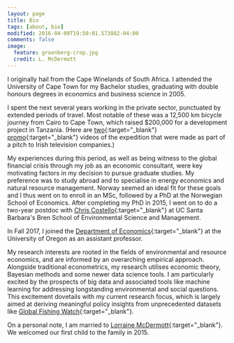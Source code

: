 ```yaml
---
layout: page
title: Bio
tags: [about, bio]
modified: 2016-04-09T19:50:01.573882-04:00
comments: false
image:
  feature: groenberg-crop.jpg
  credit: L. McDermott
---
```


I originally hail from the Cape Winelands of South Africa. I attended the University of Cape Town for my Bachelor studies, graduating with double honours degrees in economics and business science in 2005.

I spent the next several years working in the private sector, punctuated by extended periods of travel. Most notable of these was a 12,500 km bicycle journey from Cairo to Cape Town, which raised $200,000 for a development project in Tanzania. (Here are [two](http://www.youtube.com/watch?v=BOFWtnCMnJw){:target="_blank"} [promo](http://www.youtube.com/watch?v=fL4JsEH_CJU){:target="_blank"} videos of the expedition that were made as part of a pitch to Irish television companies.)

My experiences during this period, as well as being witness to the global financial crisis through my job as an economic consultant, were key motivating factors in my decision to pursue graduate studies. My preference was to study abroad and to specialise in energy economics and natural resource management. Norway seemed an ideal fit for these goals and I thus went on to enroll in an MSc, followed by a PhD at the Norwegian School of Economics. <!---
My direct supervisor was Professor [Øivind A. Nilsen](hhttps://www.nhh.no/en/employees/faculty/oivind-anti-nilsen/), while my PhD examination committee consisted of Professors [Linda Nøstbakken](https://www.nhh.no/en/employees/faculty/linda-nostbakken/){:target="_blank"} (chair), [Timo Goeschl](http://www.marsilius-kolleg.uni-heidelberg.de/fellows_en/goeschl_en.html){:target="_blank"} (external), and [Corbett Grainger](http://www.aae.wisc.edu/cagrainger/){:target="_blank"} (external).
-->
After completing my PhD in 2015, I went on to do a two-year postdoc with [Chris Costello](http://christopherjcostello.com/){:target="_blank"} at UC Santa Barbara's Bren School of Environmental Science and Management.

In Fall 2017, I joined the [Department of Economics](http://economics.uoregon.edu/){:target="_blank"} at the University of Oregon as an assistant professor.

My research interests are rooted in the fields of environmental and resource economics, and are informed by an overarching empirical approach. Alongside traditional econometrics, my research utilises economic theory, Bayesian methods and some newer data science tools. I am particularly excited by the prospects of big data and associated tools like machine learning for addressing longstanding environmental and social questions. This excitement dovetails with my current research focus, which is largely aimed at deriving meaningful policy insights from unprecedented datasets like [Global Fishing Watch](http://globalfishingwatch.org/){:target="_blank"}.

On a personal note, I am married to [Lorraine McDermott](http://lorrainemcdermott.net/){:target="_blank"}. We welcomed our first child to the family in 2015.
